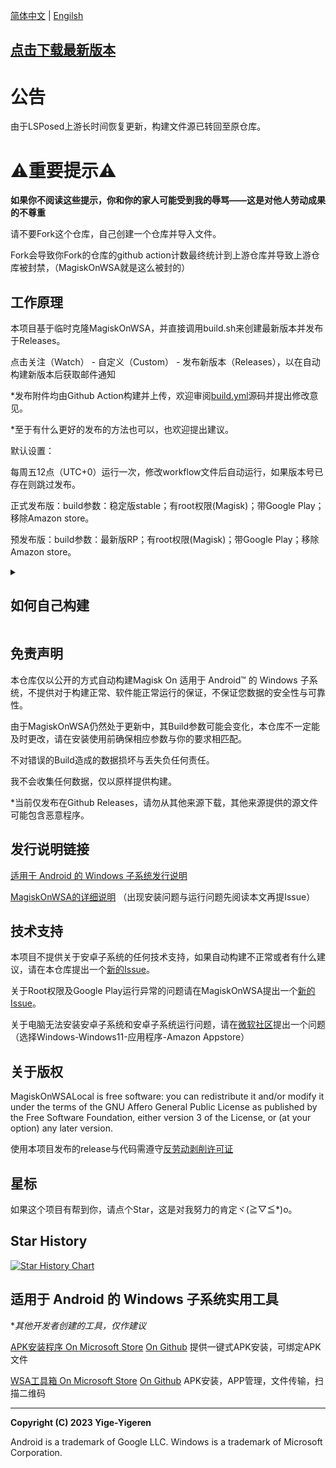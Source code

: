 [简体中文](README.md) | [Engilsh](READEME_EN.md)

## [点击下载最新版本](https://github.com/yige-yigeren/MagiskOnWSAOnlineBuild/releases/latest)

# 公告

由于LSPosed上游长时间恢复更新，构建文件源已转回至原仓库。

# ⚠️重要提示⚠️ 

**如果你不阅读这些提示，你和你的家人可能受到我的辱骂——这是对他人劳动成果的不尊重**

请不要Fork这个仓库，自己创建一个仓库并导入文件。

Fork会导致你Fork的仓库的github action计数最终统计到上游仓库并导致上游仓库被封禁，（MagiskOnWSA就是这么被封的）

## 工作原理

本项目基于临时克隆MagiskOnWSA，并直接调用build.sh来创建最新版本并发布于Releases。

点击关注（Watch） - 自定义（Custom） - 发布新版本（Releases），以在自动构建新版本后获取邮件通知

*发布附件均由Github Action构建并上传，欢迎审阅[build.yml](https://github.com/yige-yigeren/MagiskOnWSAOnlineBuild/edit/main/.github/workflows/Build.yml)源码并提出修改意见。

*至于有什么更好的发布的方法也可以，也欢迎提出建议。

默认设置：

每周五12点（UTC+0）运行一次，修改workflow文件后自动运行，如果版本号已存在则跳过发布。

正式发布版：build参数：稳定版stable；有root权限(Magisk)；带Google Play；移除Amazon store。

预发布版：build参数：最新版RP；有root权限(Magisk)；带Google Play；移除Amazon store。

<details>
<summary><h2>如何自己构建</h2></summary>
<p>请不要直接Fork仓库，自己<a href="https://github.com/new/import">创建仓库</a>，并填入以下网址<code>https://github.com/yige-yigeren/MagiskOnWSAOnlineBuild</code></p>

在完成后，需要打开/.github/workflows下的文件并修改Setup Parameters步骤的预设值为你需要的上游基础仓库和发布仓库。

仓库必需私有变量：[secrets.PUBLISH_TOKEN](https://github.com/settings/tokens)，用于访问github并发布，请给予'repo', 'read:org'权限。
</details>

## 免责声明

本仓库仅以公开的方式自动构建Magisk On 适用于 Android™️ 的 Windows 子系统，不提供对于构建正常、软件能正常运行的保证，不保证您数据的安全性与可靠性。

由于MagiskOnWSA仍然处于更新中，其Build参数可能会变化，本仓库不一定能及时更改，请在安装使用前确保相应参数与你的要求相匹配。
        
不对错误的Build造成的数据损坏与丢失负任何责任。
        
我不会收集任何数据，仅以原样提供构建。

*当前仅发布在Github Releases，请勿从其他来源下载，其他来源提供的源文件可能包含恶意程序。

## 发行说明链接
        
[适用于 Android 的 Windows 子系统发行说明](https://learn.microsoft.com/zh-cn/windows/android/wsa/release-notes)
        
[MagiskOnWSA的详细说明](https://github.com/LSPosed/MagiskOnWSALocal#readme) （出现安装问题与运行问题先阅读本文再提Issue）
        
## 技术支持
        
本项目不提供关于安卓子系统的任何技术支持，如果自动构建不正常或者有什么建议，请在本仓库提出一个[新的Issue](https://github.com/yige-yigeren/MagiskOnWSAOnlineBuild/issues/new)。
        
关于Root权限及Google Play运行异常的问题请在MagiskOnWSA提出一个[新的Issue](https://github.com/LSPosed/MagiskOnWSALocal/issues/new/choose)。

关于电脑无法安装安卓子系统和安卓子系统运行问题，请在[微软社区](https://answers.microsoft.com/zh-hans/newthread)提出一个问题（选择Windows-Windows11-应用程序-Amazon Appstore）

## 关于版权

MagiskOnWSALocal is free software: you can redistribute it and/or modify it under the terms of the GNU Affero General Public License as published by the Free Software Foundation, either version 3 of the License, or (at your option) any later version.

使用本项目发布的release与代码需遵守[反劳动剥削许可证](https://github.com/yige-yigeren/MagiskOnWSAOnlineBuild/blob/main/Additional_LICENSE_CN)

## 星标

如果这个项目有帮到你，请点个Star，这是对我努力的肯定ヾ(≧▽≦*)o。

## Star History

[![Star History Chart](https://api.star-history.com/svg?repos=yige-yigeren/MagiskOnWSAOnlineBuild&type=Date)](https://star-history.com/#yige-yigeren/MagiskOnWSAOnlineBuild&Date)

## 适用于 Android 的 Windows 子系统实用工具
        
**其他开发者创建的工具，仅作建议*
        
[APK安装程序 On Microsoft Store](https://www.microsoft.com/store/productId/9P2JFQ43FPPG) [On Github](https://github.com/Paving-Base/APK-Installer) 提供一键式APK安装，可绑定APK文件
        
[WSA工具箱 On Microsoft Store](https://www.microsoft.com/store/productId/9PPSP2MKVTGT) [On Github](https://github.com/makazeu/WsaToolbox) APK安装，APP管理，文件传输，扫描二维码

---

**Copyright (C) 2023 Yige-Yigeren**

Android is a trademark of Google LLC. Windows is a trademark of Microsoft Corporation.
